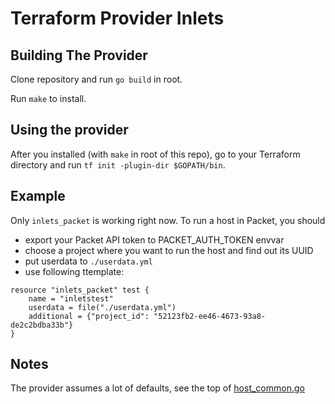 Terraform Provider Inlets
==================

Building The Provider
---------------------

Clone repository and run `go build` in root.

Run `make` to install.

Using the provider
----------------------

After you installed (with `make` in root of this repo), go to your Terraform directory and run `tf init -plugin-dir $GOPATH/bin`.

Example
---------------------------

Only `inlets_packet` is working right now. To run a host in Packet, you should 
- export your Packet API token to PACKET_AUTH_TOKEN envvar
- choose a project where you want to run the host and find out its UUID
- put userdata to `./userdata.yml`
- use following ttemplate:

```hcl
resource "inlets_packet" test {
    name = "inletstest"
    userdata = file("./userdata.yml") 
    additional = {"project_id": "52123fb2-ee46-4673-93a8-de2c2bdba33b"}
}
```

Notes
--------------
The provider assumes a lot of defaults, see the top of [host_common.go](inlets/host_common.go)

